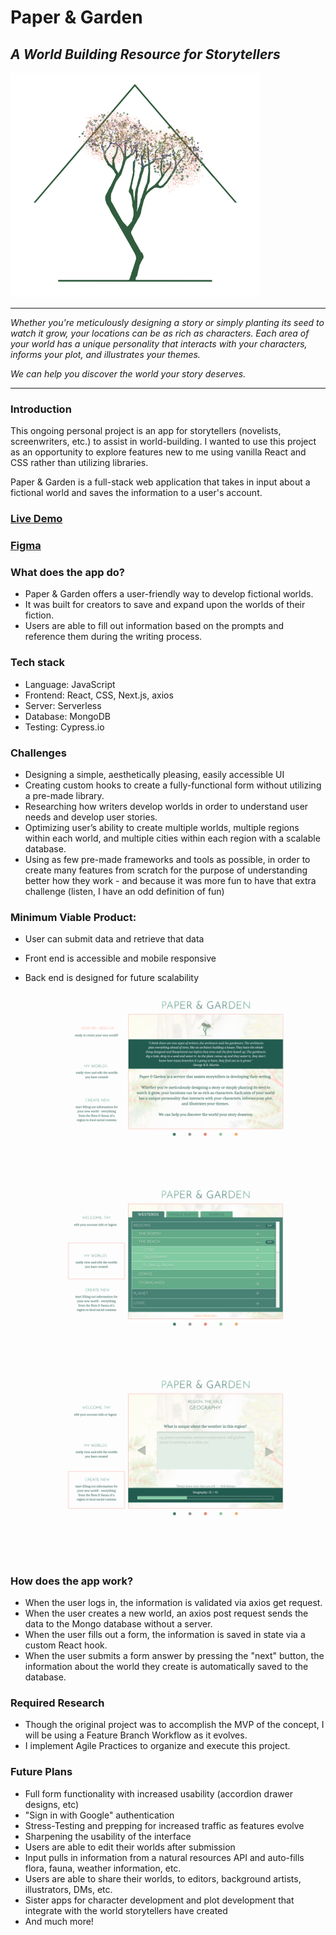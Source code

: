 # Paper & Garden
## *A World Building Resource for Storytellers*

![logo](public/builderlogo.png)

---

*Whether you're meticulously designing a story or simply planting its seed to watch it grow, your locations can be as rich as characters. Each area of your world has a unique personality that interacts with your characters, informs your plot, and illustrates your themes.*

*We can help you discover the world your story deserves.*

---
### Introduction
This ongoing personal project is an app for storytellers (novelists, screenwriters, etc.) to assist in world-building. I wanted to use this project as an opportunity to explore features new to me using vanilla React and CSS rather than utilizing libraries. 

Paper & Garden is a full-stack web application that takes in input about a fictional world and saves the information to a user's account.

### [Live Demo](http://papergarden.tay-made.com)
### [Figma](https://www.figma.com/file/hN1TvqZse7avr7pcmeWt5r/Paper%26Garden?node-id=0%3A11)

### What does the app do?
* Paper & Garden offers a user-friendly way to develop fictional worlds.
* It was built for creators to save and expand upon the worlds of their fiction.
* Users are able to fill out information based on the prompts and reference them during the writing process.

### Tech stack
* Language: JavaScript
* Frontend: React, CSS, Next.js, axios
* Server: Serverless
* Database: MongoDB
* Testing: Cypress.io

### Challenges
* Designing a simple, aesthetically pleasing, easily accessible UI
* Creating custom hooks to create a fully-functional form without utilizing a pre-made library.
* Researching how writers develop worlds in order to understand user needs and develop user stories.
* Optimizing user’s ability to create multiple worlds, multiple regions within each world, and multiple cities within each region with a scalable database.
* Using as few pre-made frameworks and tools as possible, in order to create many features from scratch for the purpose of understanding better how they work - and because it was more fun to have that extra challenge (listen, I have an odd definition of fun)

### Minimum Viable Product:
* User can submit data and retrieve that data
* Front end is accessible and mobile responsive
* Back end is designed for future scalability

  ![HomePic](screenshots/Figma/Home.png)
  ![FormGif](screenshots/Figma/MyWorlds.png)
  ![ListGif](screenshots/Figma/CreateWorld.png)

### How does the app work?
* When the user logs in, the information is validated via axios get request.
* When the user creates a new world, an axios post request sends the data to the Mongo database without a server.
* When the user fills out a form, the information is saved in state via a custom React hook.
* When the user submits a form answer by pressing the "next" button, the information about the world they create is automatically saved to the database.

### Required Research
* Though the original project was to accomplish the MVP of the concept, I will be using a Feature Branch Workflow as it evolves.
* I implement Agile Practices to organize and execute this project.

### Future Plans
* Full form functionality with increased usability (accordion drawer designs, etc)
* "Sign in with Google" authentication
* Stress-Testing and prepping for increased traffic as features evolve
* Sharpening the usability of the interface
* Users are able to edit their worlds after submission
* Input pulls in information from a natural resources API and auto-fills flora, fauna, weather information, etc.
* Users are able to share their worlds, to editors, background artists, illustrators, DMs, etc.
* Sister apps for character development and plot development that integrate with the world storytellers have created
* And much more!
